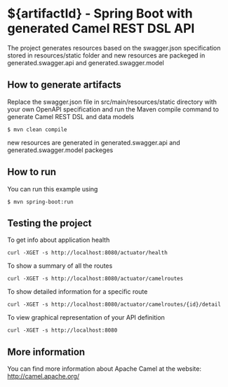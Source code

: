 # ${artifactId} - Spring Boot with generated Camel REST DSL API

The project generates resources based on the swagger.json specification stored in resources/static folder
and new resources are packeged in generated.swagger.api and generated.swagger.model

## How to generate artifacts

Replace the swagger.json file in src/main/resources/static directory with your own OpenAPI specification
and run the Maven compile command to generate Camel REST DSL and data models

```
$ mvn clean compile
```
new resources are generated in generated.swagger.api and generated.swagger.model packeges


## How to run
You can run this example using

```
$ mvn spring-boot:run
```

## Testing the project


To get info about application health

```
curl -XGET -s http://localhost:8080/actuator/health
```

To show a summary of all the routes

```
curl -XGET -s http://localhost:8080/actuator/camelroutes
```

To show detailed information for a specific route

```
curl -XGET -s http://localhost:8080/actuator/camelroutes/{id}/detail
```

To view graphical representation of your API definition

```
curl -XGET -s http://localhost:8080
```

## More information

You can find more information about Apache Camel at the website: http://camel.apache.org/



